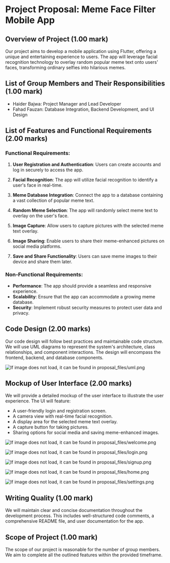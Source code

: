 # Project Proposal: Meme Face Filter Mobile App

## Overview of Project (1.00 mark)

Our project aims to develop a mobile application using Flutter, offering a unique and entertaining experience to users. The app will leverage facial recognition technology to overlay random popular meme text onto users' faces, transforming ordinary selfies into hilarious memes.

## List of Group Members and Their Responsibilities (1.00 mark)

- Haider Bajwa: Project Manager and Lead Developer
- Fahad Fauzan: Database Integration, Backend Development, and UI Design

## List of Features and Functional Requirements (2.00 marks)

### Functional Requirements:

1. **User Registration and Authentication**: Users can create accounts and log in securely to access the app.

2. **Facial Recognition**: The app will utilize facial recognition to identify a user's face in real-time.

3. **Meme Database Integration**: Connect the app to a database containing a vast collection of popular meme text.

4. **Random Meme Selection**: The app will randomly select meme text to overlay on the user's face.

5. **Image Capture**: Allow users to capture pictures with the selected meme text overlay.

6. **Image Sharing**: Enable users to share their meme-enhanced pictures on social media platforms.

7. **Save and Share Functionality**: Users can save meme images to their device and share them later.

### Non-Functional Requirements:

- **Performance**: The app should provide a seamless and responsive experience.
- **Scalability**: Ensure that the app can accommodate a growing meme database.
- **Security**: Implement robust security measures to protect user data and privacy.

## Code Design (2.00 marks)

Our code design will follow best practices and maintainable code structure. We will use UML diagrams to represent the system's architecture, class relationships, and component interactions. The design will encompass the frontend, backend, and database components.

![If image does not load, it can be found in proposal_files/uml.png](proposal_files/uml.PNG)



## Mockup of User Interface (2.00 marks)

We will provide a detailed mockup of the user interface to illustrate the user experience. The UI will feature:

- A user-friendly login and registration screen.
- A camera view with real-time facial recognition.
- A display area for the selected meme text overlay.
- A capture button for taking pictures.
- Sharing options for social media and saving meme-enhanced images.

![If image does not load, it can be found in proposal_files/welcome.png](proposal_files/welcome.png)

![If image does not load, it can be found in proposal_files/login.png](proposal_files/login.png)

![If image does not load, it can be found in proposal_files/signup.png](proposal_files/signup.png)

![If image does not load, it can be found in proposal_files/home.png](proposal_files/home.png)

![If image does not load, it can be found in proposal_files/settings.png](proposal_files/settings.png)


## Writing Quality (1.00 mark)

We will maintain clear and concise documentation throughout the development process. This includes well-structured code comments, a comprehensive README file, and user documentation for the app.

## Scope of Project (1.00 mark)

The scope of our project is reasonable for the number of group members. We aim to complete all the outlined features within the provided timeframe.


